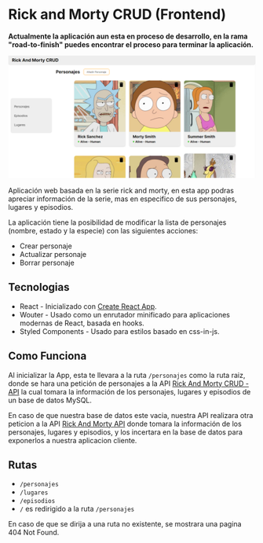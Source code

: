 # Rick and Morty CRUD (Frontend)
**Actualmente la aplicación aun esta en proceso de desarrollo, en la rama "road-to-finish" puedes encontrar el proceso para terminar la aplicación.**

![This is a alt text.](./src/assets/images/app-screenshot.PNG "Rick And Morty CRUD - Frontend App")

Aplicación web basada en la serie rick and morty, en esta app podras apreciar información de la serie, mas en especifico de sus personajes, lugares y episodios.

La aplicación tiene la posibilidad de modificar la lista de personajes (nombre, estado y la especie) con las siguientes acciones:

- Crear personaje
- Actualizar personaje
- Borrar personaje

## Tecnologias

- React - Inicializado con [Create React App](https://github.com/facebook/create-react-app).
- Wouter - Usado como un enrutador minificado para aplicaciones modernas de React, basada en hooks.
- Styled Components - Usado para estilos basado en css-in-js.

## Como Funciona

Al inicializar la App, esta te llevara a la ruta ```/personajes``` como la ruta raiz, donde se hara una petición de personajes a la API [Rick And Morty CRUD - API](https://github.com/ScriptKev/rickandmorty-crud-api) la cual tomara la información de los personajes, lugares y episodios de un base de datos MySQL.

En caso de que nuestra base de datos este vacia, nuestra API realizara otra peticion a la API [Rick And Morty API](https://rickandmortyapi.com) donde tomara la información de los personajes, lugares y episodios, y los incertara en la base de datos para exponerlos a nuestra aplicacion cliente.

## Rutas

- ```/personajes```
- ```/lugares```
- ```/episodios```
- ```/``` es redirigido a la ruta ```/personajes```

En caso de que se dirija a una ruta no existente, se mostrara una pagina 404 Not Found.
